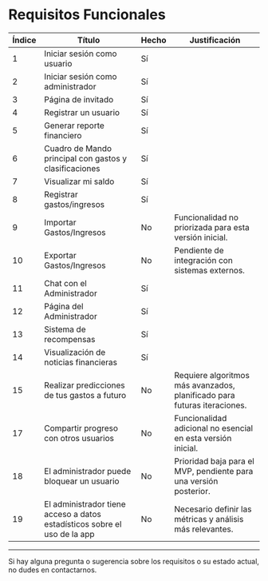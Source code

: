 # Requisitos Funcionales

| Índice | Título                                             | Hecho  | Justificación                                                                 |
|--------|---------------------------------------------------|--------|--------------------------------------------------------------------------------|
| 1      | Iniciar sesión como usuario                      | Sí     |                                                                                |
| 2      | Iniciar sesión como administrador                | Sí     |                                                                                |
| 3      | Página de invitado                               | Sí     |                                                                                |
| 4      | Registrar un usuario                             | Sí     |                                                                                |
| 5      | Generar reporte financiero                       | Sí     |                                                                                |
| 6      | Cuadro de Mando principal con gastos y clasificaciones | Sí     |                                                                                |
| 7      | Visualizar mi saldo                              | Sí     |                                                                                |
| 8      | Registrar gastos/ingresos                        | Sí     |                                                                                |
| 9      | Importar Gastos/Ingresos                         | No     | Funcionalidad no priorizada para esta versión inicial.                         |
| 10     | Exportar Gastos/Ingresos                         | No     | Pendiente de integración con sistemas externos.                                |
| 11     | Chat con el Administrador                        | Sí     |                                                                                |
| 12     | Página del Administrador                         | Sí     |                                                                                |
| 13     | Sistema de recompensas                           | Sí     |                                                                                |
| 14     | Visualización de noticias financieras            | Sí     |                                                                                |
| 15     | Realizar predicciones de tus gastos a futuro     | No     | Requiere algoritmos más avanzados, planificado para futuras iteraciones.       |
| 17     | Compartir progreso con otros usuarios            | No     | Funcionalidad adicional no esencial en esta versión inicial.                   |
| 18     | El administrador puede bloquear un usuario       | No     | Prioridad baja para el MVP, pendiente para una versión posterior.              |
| 19     | El administrador tiene acceso a datos estadísticos sobre el uso de la app | No     | Necesario definir las métricas y análisis más relevantes.                     |

---

Si hay alguna pregunta o sugerencia sobre los requisitos o su estado actual, no dudes en contactarnos.